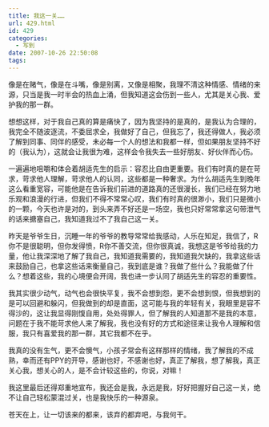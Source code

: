 ```yaml
---
title: 我这一关……
url: 429.html
id: 429
categories:
  - 写到
date: 2007-10-26 22:50:08
tags:
---
```


像是在赌气，像是在斗嘴，像是别离，又像是相聚，我理不清这种情感、情绪的来源，只当是我一时半会的热血上涌，但我知道这会伤到一些人，尤其是关心我、爱护我的那一群。  
  
想想这样，对于我自己真的算是痛快了，因为我坚持的是真的，是我认为合理的，我完全不随波逐流，不委屈求全，我做好了自己，但我忘了，我还得做人，我必须了解到同事、同伴的感受，未必每一个人的想法和我都一样，但如果朋友坚持不好的（我认为），这就会让我很为难，这样会令我失去一些好朋友、好伙伴而心伤。  
  
一遍遍地咀嚼和体会着胡适先生的启示：容忍比自由更重要。我们有时真的是在苛求，苛求他人理解，苛求他人的认同，这些都是一种奢求。为什么胡适先生到晚年这么看重宽容，可能他是在告诉我们前进的道路真的还很漫长，我们已经在努力地乐观和浪漫的行进，但我们不得不常常心叹，我们有时真的很渺小，我们只是微小的一颗，今天也许是对的，到头来弄不好还是一场空，我也只好常常拿这句带泄气的话来搪塞自己，我知道我过不了我自己这一关。  
  
昨天是爷爷生日，沉睡一年的爷爷的教导常常给我感动，人乐在知足，我信了，R你不是很聪明，但你发得愤，R你不善交流，但你很真诚，我想这是爷爷给我的力量，他让我深深地了解了我自己，我知道我需要的，我知道我欠缺的，我拿这些话来鼓励自己，也拿这些话来衡量自己，我到底是谁？我做了些什么？我能做了什么？想着这些，我的心境便会开阔，我也进一步认同了胡适先生的容忍的重要性。  
  
我其实很少动气，动气也会很快平复，我不会想到怨，更不会想到恨，但我想到的是可以回避和躲闪，但我做到的却是直面，这可能与我的年轻有关，我眼里是容不得沙的，这让我显得刚愎自用，处处得罪人，但了解我的人知道那不是我的本意，问题在于我不能苛求他人来了解我，我也没有好的方式和途径来让我令人理解和信服，我只有喜爱我的那一群，其它我都不在乎。  
  
我真的没有生气，更不会懊气，小孩子常会有这样那样的情绪，我了解我的不成熟，幸而还有PPY的开导，感谢也好，不感谢也好，真正了解我，想了解我，真正关心我，想关心的人，是不会计较这些的，你说，对嘛！  
  
我这里最后还得郑重地宣布，我还会是我，永远是我，好好把握好自己这一关，绝不让自己轻松蒙混过关，也是我快乐的一种源泉。  
  
苍天在上，让一切该来的都来，该弃的都弃吧，与我何干。